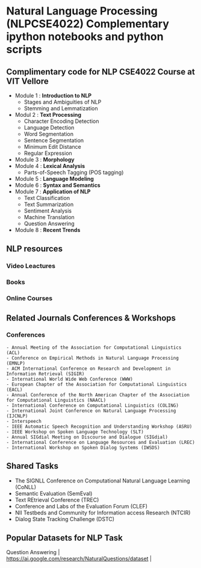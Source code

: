 # Natural Language Processing (NLPCSE4022) Complementary ipython notebooks and python scripts 
## Complimentary code for NLP CSE4022 Course at VIT Vellore
- Module 1 : **Introduction to NLP**
    - Stages and Ambiguities of NLP
    - Stemming and Lemmatization
- Modul 2 : **Text Processing**
    - Character Encoding Detection
    - Language Detection
    - Word Segmentation
    - Sentence Segmentation
    - Minimum Edit Distance
    - Regular Expression
- Module 3 : **Morphology**
- Module 4 : **Lexical Analysis**
    - Parts-of-Speech Tagging (POS tagging)
- Module 5 : **Language Modeling**
- Module 6 : **Syntax and Semantics**
- Module 7 : **Application of NLP**
    - Text Classification 
    - Text Summarization
    - Sentiment Analysis
    - Machine Translation
    - Question Answering
- Module 8 : **Recent Trends**

## NLP resources
 ### Video Leactures
 
 ### Books
 
 ### Online Courses

## Related Journals Conferences & Workshops
### Conferences
    - Annual Meeting of the Association for Computational Linguistics (ACL)
    - Conference on Empirical Methods in Natural Language Processing (EMNLP)
    - ACM International Conference on Research and Development in Information Retrieval (SIGIR)
    - International World Wide Web Conference (WWW)
    - European Chapter of the Association for Computational Linguistics (EACL)
    - Annual Conference of the North American Chapter of the Association for Computational Linguistics (NAACL)
    - International Conference on Computational Linguistics (COLING)
    - International Joint Conference on Natural Language Processing (IJCNLP)
    - Interspeech
    - IEEE Automatic Speech Recognition and Understanding Workshop (ASRU)
    - IEEE Workshop on Spoken Language Technology (SLT)
    - Annual SIGdial Meeting on Discourse and Dialogue (SIGdial)
    - International Conference on Language Resources and Evaluation (LREC)
    - International Workshop on Spoken Dialog Systems (IWSDS)

## Shared Tasks
- The SIGNLL Conference on Computational Natural Language Learning (CoNLL)
- Semantic Evaluation (SemEval)
- Text REtrieval Conference (TREC)
- Conference and Labs of the Evaluation Forum (CLEF)
- NII Testbeds and Community for Information access Research (NTCIR)
- Dialog State Tracking Challenge (DSTC)

## Popular Datasets for NLP Task
  Question Answering | https://ai.google.com/research/NaturalQuestions/dataset |

